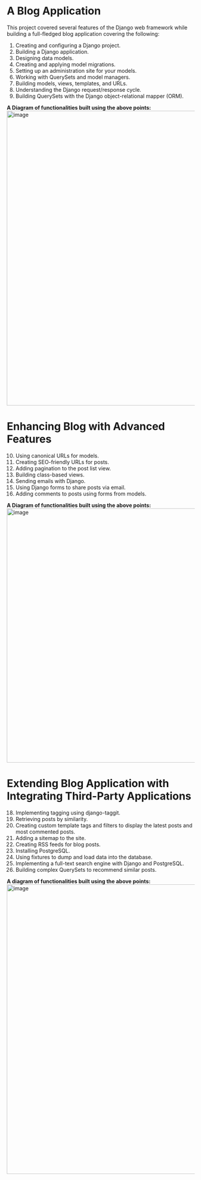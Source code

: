 # A Blog Application
This project covered several features of the Django web framework while building a full-fledged blog application covering the following:
1. Creating and configuring a Django project.
2. Building a Django application.
3. Designing data models.
4. Creating and applying model migrations.
5. Setting up an administration site for your models.
6. Working with QuerySets and model managers.
7. Building models, views, templates, and URLs.
8. Understanding the Django request/response cycle.
9. Building QuerySets with the Django object-relational mapper (ORM).

**A Diagram of functionalities built using the above points:**
<img width="1173" height="791" alt="image" src="https://github.com/user-attachments/assets/18bce104-221b-4cc7-bcd8-c3c8371bba6e" />

# Enhancing Blog with Advanced Features
10. Using canonical URLs for models.
11. Creating SEO-friendly URLs for posts.
12. Adding pagination to the post list view.
13. Building class-based views.
14. Sending emails with Django.
15. Using Django forms to share posts via email.
16. Adding comments to posts using forms from models.
    
**A Diagram of functionalities built using the above points:**
<img width="1378" height="682" alt="image" src="https://github.com/user-attachments/assets/c1e0c09a-c0b6-4e4e-a69b-a1ba4a755212" />

# Extending Blog Application with Integrating Third-Party Applications
18. Implementing tagging using django-taggit.
19. Retrieving posts by similarity.
20. Creating custom template tags and filters to display the latest posts and most commented posts.
21. Adding a sitemap to the site.
22. Creating RSS feeds for blog posts.
23. Installing PostgreSQL.
24. Using fixtures to dump and load data into the database.
25. Implementing a full-text search engine with Django and PostgreSQL.
26. Building complex QuerySets to recommend similar posts.
    
**A diagram of functionalities built using the above points:**
<img width="1379" height="777" alt="image" src="https://github.com/user-attachments/assets/9c2eacef-2583-4a1e-8c97-8011b2b2170e" />
